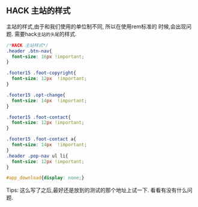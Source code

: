 ## HACK 主站的样式



主站的样式,由于和我们使用的单位制不同, 所以在使用rem标准的 时候,会出现问题. 需要hack`主站的头尾`的样式.



```css
/*HACK 主站样式*/
.header .btn-nav{
  font-size: 16px !important;
}

.footer15 .foot-copyright{
  font-size: 12px  !important;
}

.footer15 .opt-change{
  font-size: 14px  !important;
}

.footer15 .foot-contact{
  font-size: 12px !important;
}

.footer15 .foot-contact a{
  font-size: 14px  !important;
}
.header .pop-nav ul li{
  font-size: 12px !important;
}

#app_download{display: none;}

```





Tips: 这么写了之后,最好还是放到的测试的那个地址上试一下. 看看有没有什么问题.